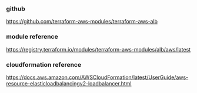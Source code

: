 ### github
https://github.com/terraform-aws-modules/terraform-aws-alb

### module reference
https://registry.terraform.io/modules/terraform-aws-modules/alb/aws/latest

### cloudformation reference
https://docs.aws.amazon.com/AWSCloudFormation/latest/UserGuide/aws-resource-elasticloadbalancingv2-loadbalancer.html
